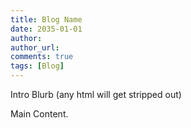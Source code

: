 ```yaml
---
title: Blog Name
date: 2035-01-01
author: 
author_url: 
comments: true
tags: [Blog]
---
```


Intro Blurb (any html will get stripped out)

<!--more-->

Main Content.